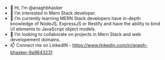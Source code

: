 - 👋 Hi, I’m @anaghbhasker
- 👀 I’m interested in Mern Stack developer.
- 🌱 I’m currently learning MERN Stack developers have in-depth knowledge of NodeJS, ExpressJS or Restify and have the ability to bind UI elements to JavaScript object models.
- 💞️ I’m looking to collaborate on projects in Mern Stack and web developement domains.
- 📫 Connect me on LinkedIN - https://www.linkedin.com/in/anagh-bhasker-9a9643231

